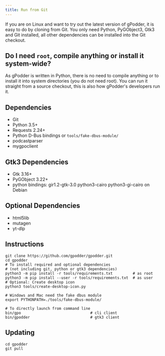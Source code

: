 ```yaml
---
title: Run from Git
---
```


If you are on Linux and want to try out the latest version of gPodder, it is easy to do by cloning from Git. You only need Python, PyGObject3, Gtk3 and Git installed, all other dependencies can be installed into the Git checkout.

## Do I need `root`, compile anything or install it system-wide?

As gPodder is written in Python, there is no need to compile anything or to install it into system directories (you do not need root). You can run it straight from a source checkout, this is also how gPodder's developers run it.

## Dependencies

* Git
* Python 3.5+
* Requests 2.24+
* Python D-Bus bindings or `tools/fake-dbus-module/`
* podcastparser
* mygpoclient

## Gtk3 Dependencies

* Gtk 3.16+
* PyGObject 3.22+
* python bindings: gir1.2-gtk-3.0 python3-cairo python3-gi-cairo on Debian

## Optional Dependencies

* html5lib
* mutagen
* yt-dlp

## Instructions

    git clone https://github.com/gpodder/gpodder.git
    cd gpodder
    # To install required and optional dependencies
    # (not including git, python or gtk3 dependencies)
    python3 -m pip install -r tools/requirements.txt         # as root
    python3 -m pip install --user -r tools/requirements.txt  # as user
    # Optional: Create desktop icon
    python3 tools/create-desktop-icon.py

    # Windows and Mac need the fake dbus module
    export PYTHONPATH=./tools/fake-dbus-module/

    # To directly launch from command line
    bin/gpo                               # cli client
    bin/gpodder                           # gtk3 client

## Updating

    cd gpodder
    git pull
